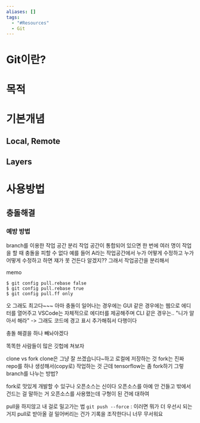 ```yaml
---
aliases: []
tags:
  - "#Resources"
  - Git
---
```

# Git이란?

# 목적

# 기본개념
## Local, Remote

## Layers

# 사용방법

## 충돌해결
### 예방 방법
branch를 이용한 작업 공간 분리
작업 공간이 통합되어 있으면 한 번에 여러 명이 작업을 할 때 충돌을 피할 수 없다
예를 들어 A라는 작업공간에서 누가 어떻게 수정하고 누가 어떻게 수정하고 하면 쟤가 못 건든다 알겠지??
그래서 작업공간을 분리해서 




memo

```
$ git config pull.rebase false
$ git config pull.rebase true
$ git config pull.ff only
```
오 그래도 최고다~~~
아마 충돌이 일어나는 경우에는 GUI 같은 경우에는 웹으로 에디터를 열어주고 VSCode는 자체적으로 에디터를 제공해주며 CLI 같은 경우는.. "니가 알아서 해라" -> 그래도 코드에 경고 표시 추가해줘서 다행이다

충돌 해결을 하나 빼놔야겠다

똑똑한 사람들이 많은 깃헙에 쳐보자

clone vs fork
clone은 그냥 잘 쓰겠습니다~하고 로컬에 저장하는 것
fork는 진짜 repo를 하나 생성해서(copy로) 작업하는 것
근데 tensorflow는 좀 fork하기 그렇
branch를 나누는 방법?

fork로 맛있게 개발할 수 있구나
오픈소스는 신이다
	오픈소스를 아예 안 건들고 밖에서 건드는 걸 말하는 거
	오픈소스를 사용했는데 구형이 된 건에 대하여

pull을 하지않고 내 걸로 밀고가는 법
	`git push --force` : 이러면 뭐가 더 우선시 되는 거지 pull로 받아올 걸 밀어버리는 건가
기록을 조작한다니 너무 무서워요